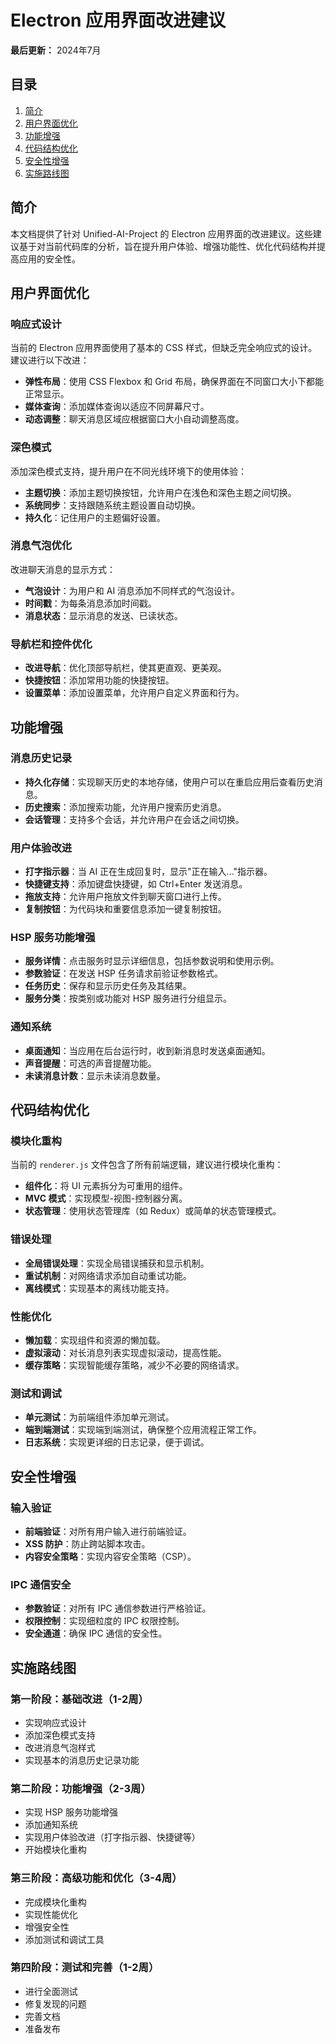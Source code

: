 # Electron 应用界面改进建议

**最后更新：** 2024年7月

## 目录

1. [简介](#简介)
2. [用户界面优化](#用户界面优化)
3. [功能增强](#功能增强)
4. [代码结构优化](#代码结构优化)
5. [安全性增强](#安全性增强)
6. [实施路线图](#实施路线图)

## 简介

本文档提供了针对 Unified-AI-Project 的 Electron 应用界面的改进建议。这些建议基于对当前代码库的分析，旨在提升用户体验、增强功能性、优化代码结构并提高应用的安全性。

## 用户界面优化

### 响应式设计

当前的 Electron 应用界面使用了基本的 CSS 样式，但缺乏完全响应式的设计。建议进行以下改进：

* **弹性布局**：使用 CSS Flexbox 和 Grid 布局，确保界面在不同窗口大小下都能正常显示。
* **媒体查询**：添加媒体查询以适应不同屏幕尺寸。
* **动态调整**：聊天消息区域应根据窗口大小自动调整高度。

### 深色模式

添加深色模式支持，提升用户在不同光线环境下的使用体验：

* **主题切换**：添加主题切换按钮，允许用户在浅色和深色主题之间切换。
* **系统同步**：支持跟随系统主题设置自动切换。
* **持久化**：记住用户的主题偏好设置。

### 消息气泡优化

改进聊天消息的显示方式：

* **气泡设计**：为用户和 AI 消息添加不同样式的气泡设计。
* **时间戳**：为每条消息添加时间戳。
* **消息状态**：显示消息的发送、已读状态。

### 导航栏和控件优化

* **改进导航**：优化顶部导航栏，使其更直观、更美观。
* **快捷按钮**：添加常用功能的快捷按钮。
* **设置菜单**：添加设置菜单，允许用户自定义界面和行为。

## 功能增强

### 消息历史记录

* **持久化存储**：实现聊天历史的本地存储，使用户可以在重启应用后查看历史消息。
* **历史搜索**：添加搜索功能，允许用户搜索历史消息。
* **会话管理**：支持多个会话，并允许用户在会话之间切换。

### 用户体验改进

* **打字指示器**：当 AI 正在生成回复时，显示"正在输入..."指示器。
* **快捷键支持**：添加键盘快捷键，如 Ctrl+Enter 发送消息。
* **拖放支持**：允许用户拖放文件到聊天窗口进行上传。
* **复制按钮**：为代码块和重要信息添加一键复制按钮。

### HSP 服务功能增强

* **服务详情**：点击服务时显示详细信息，包括参数说明和使用示例。
* **参数验证**：在发送 HSP 任务请求前验证参数格式。
* **任务历史**：保存和显示历史任务及其结果。
* **服务分类**：按类别或功能对 HSP 服务进行分组显示。

### 通知系统

* **桌面通知**：当应用在后台运行时，收到新消息时发送桌面通知。
* **声音提醒**：可选的声音提醒功能。
* **未读消息计数**：显示未读消息数量。

## 代码结构优化

### 模块化重构

当前的 `renderer.js` 文件包含了所有前端逻辑，建议进行模块化重构：

* **组件化**：将 UI 元素拆分为可重用的组件。
* **MVC 模式**：实现模型-视图-控制器分离。
* **状态管理**：使用状态管理库（如 Redux）或简单的状态管理模式。

### 错误处理

* **全局错误处理**：实现全局错误捕获和显示机制。
* **重试机制**：对网络请求添加自动重试功能。
* **离线模式**：实现基本的离线功能支持。

### 性能优化

* **懒加载**：实现组件和资源的懒加载。
* **虚拟滚动**：对长消息列表实现虚拟滚动，提高性能。
* **缓存策略**：实现智能缓存策略，减少不必要的网络请求。

### 测试和调试

* **单元测试**：为前端组件添加单元测试。
* **端到端测试**：实现端到端测试，确保整个应用流程正常工作。
* **日志系统**：实现更详细的日志记录，便于调试。

## 安全性增强

### 输入验证

* **前端验证**：对所有用户输入进行前端验证。
* **XSS 防护**：防止跨站脚本攻击。
* **内容安全策略**：实现内容安全策略（CSP）。

### IPC 通信安全

* **参数验证**：对所有 IPC 通信参数进行严格验证。
* **权限控制**：实现细粒度的 IPC 权限控制。
* **安全通道**：确保 IPC 通信的安全性。

## 实施路线图

### 第一阶段：基础改进（1-2周）

* 实现响应式设计
* 添加深色模式支持
* 改进消息气泡样式
* 实现基本的消息历史记录功能

### 第二阶段：功能增强（2-3周）

* 实现 HSP 服务功能增强
* 添加通知系统
* 实现用户体验改进（打字指示器、快捷键等）
* 开始模块化重构

### 第三阶段：高级功能和优化（3-4周）

* 完成模块化重构
* 实现性能优化
* 增强安全性
* 添加测试和调试工具

### 第四阶段：测试和完善（1-2周）

* 进行全面测试
* 修复发现的问题
* 完善文档
* 准备发布